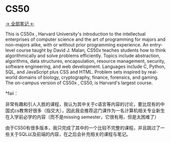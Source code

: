 # CS50
[-> 全部笔记 <-](https://github.com/faiimea/oh_my_blog/tree/main/CSLIY/CS50)

This is CS50x , Harvard University's introduction to the intellectual enterprises of computer science and the art of programming for majors and non-majors alike, with or without prior programming experience. An entry-level course taught by David J. Malan, CS50x teaches students how to think algorithmically and solve problems efficiently. Topics include abstraction, algorithms, data structures, encapsulation, resource management, security, software engineering, and web development. Languages include C, Python, SQL, and JavaScript plus CSS and HTML. Problem sets inspired by real-world domains of biology, cryptography, finance, forensics, and gaming. The on-campus version of CS50x , CS50, is Harvard's largest course. 

*faii：

非常有趣和引人入胜的课程，我认为其中关于c语言等内容的讨论，要比现有的中国式cs教育好很多（指交大），因此我会推荐这门课作为一名计算机相关专业新生在入学前必学的内容（而不是missing semester，它很有用，但是太困难了）

由于CS50有很多版本，我只完成了其中的一个比较不完整的课程，并且跳过了一些关于SQL以及前端的内容，在之后会补充相关的课程与笔记。